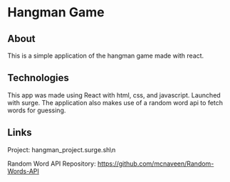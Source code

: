 # Hangman Game


## About

This is a simple application of the hangman game made with react.

## Technologies
This app was made using React with html, css, and javascript. Launched with surge. The application also makes use of a random word api to fetch words for guessing.

## Links
Project: hangman_project.surge.sh\n

Random Word API Repository: https://github.com/mcnaveen/Random-Words-API
